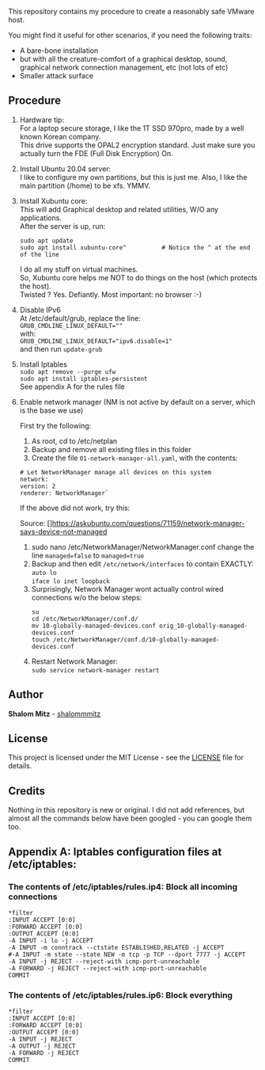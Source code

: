 
This repository contains my procedure to create a reasonably safe VMware host.

You might find it useful for other scenarios, if you need the following traits:
  
   - A bare-bone installation
   - but with all the creature-comfort of a graphical desktop, sound, graphical network connection management, etc (not lots of etc)
   - Smaller attack surface

## Procedure

1. Hardware tip:   
   For a laptop secure storage, I like the 1T SSD 970pro, made by a well known Korean company.  
   This drive supports the OPAL2 encryption standard. Just make sure you actually turn the FDE (Full Disk Encryption) On.

2. Install Ubuntu 20.04 server:  
   I like to configure my own partitions, but this is just me.
   Also, I like the main partition (/home) to be xfs. YMMV.

3. Install Xubuntu core:  
   This will add Graphical desktop and related utilities, W/O any applications.  
   After the server is up, run:
   ```
   sudo apt update
   sudo apt install xubuntu-core^          # Notice the ^ at the end of the line  
   ```
   I do all my stuff on virtual machines.  
   So, Xubuntu core helps me NOT to do things on the host (which protects the host).  
   Twisted ? Yes. Defiantly.
   Most important: no browser :-)

4. Disable IPv6  
   At /etc/default/grub, replace the line:  
       `GRUB_CMDLINE_LINUX_DEFAULT=""`  
   with:  
       `GRUB_CMDLINE_LINUX_DEFAULT="ipv6.disable=1"`  
   and then run `update-grub`

5. Install Iptables  
   `sudo apt remove --purge ufw`  
   `sudo apt install iptables-persistent`  
   See appendix A for the rules file

6. Enable network manager (NM is not active by default on a server, which is the base we use)  

   First try the following:
   
      1. As root, cd to /etc/netplan
      2. Backup and remove all existing files in this folder
      3. Create the file `01-network-manager-all.yaml`, with the contents:
      
      ```
      # Let NetworkManager manage all devices on this system
      network:
      version: 2
      renderer: NetworkManager`
      ```
   
   If the above did not work, try this:

   Source:
   []https://askubuntu.com/questions/71159/network-manager-says-device-not-managed

     1. sudo nano /etc/NetworkManager/NetworkManager.conf
        change the line `managed=false` to `managed=true`
     2. Backup and then edit `/etc/network/interfaces` to contain EXACTLY:  
       `auto lo`  
       `iface lo inet loopback`  
     3.  Surprisingly, Network Manager wont actually control wired connections w/o the below steps:  
         ```
         su
         cd /etc/NetworkManager/conf.d/
         mv 10-globally-managed-devices.conf orig_10-globally-managed-devices.conf
         touch /etc/NetworkManager/conf.d/10-globally-managed-devices.conf
         ```
     4. Restart Network Manager:   
        `sudo service network-manager restart`

## Author

**Shalom Mitz** - [shalommmitz](https://github.com/shalommmitz)

## License

This project is licensed under the MIT License - see the [LICENSE](LICENSE ) file for details.

## Credits
Nothing in this repository is new or original.
I did not add references, but almost all the commands below have been googled - you can google them too.


## Appendix A: Iptables configuration files at /etc/iptables:

### The contents of /etc/iptables/rules.ip4: Block all incoming connections

```
*filter
:INPUT ACCEPT [0:0]
:FORWARD ACCEPT [0:0]
:OUTPUT ACCEPT [0:0]
-A INPUT -i lo -j ACCEPT
-A INPUT -m conntrack --ctstate ESTABLISHED,RELATED -j ACCEPT
#-A INPUT -m state --state NEW -m tcp -p TCP --dport 7777 -j ACCEPT
-A INPUT -j REJECT --reject-with icmp-port-unreachable
-A FORWARD -j REJECT --reject-with icmp-port-unreachable
COMMIT
```

### The contents of /etc/iptables/rules.ip6: Block everything
```
*filter
:INPUT ACCEPT [0:0]
:FORWARD ACCEPT [0:0]
:OUTPUT ACCEPT [0:0]
-A INPUT -j REJECT
-A OUTPUT -j REJECT
-A FORWARD -j REJECT
COMMIT
```
